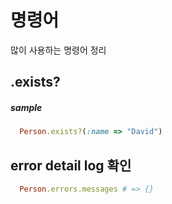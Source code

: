 # 명령어
많이 사용하는 명령어 정리

## .exists?

##### sample

```ruby
  Person.exists?(:name => "David")
```

## error detail log 확인 

```ruby
  Person.errors.messages # => {}
```